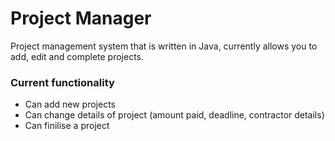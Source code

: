 # Project Manager
Project management system that is written in Java, currently allows you to add, edit and complete projects.

### Current functionality
* Can add new projects
* Can change details of project (amount paid, deadline, contractor details)
* Can finilise a project
